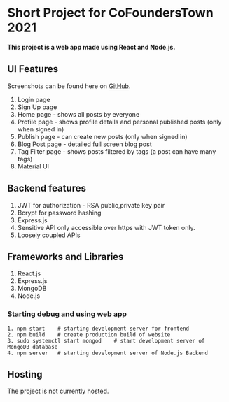 # Short Project for CoFoundersTown 2021
**This project is a web app made using React and Node.js.**

## UI Features
Screenshots can be found here on [GitHub](https://github.com/tanujkucp/blog/tree/master/screenshots).
1. Login page
2. Sign Up page
3. Home page  - shows all posts by everyone
4. Profile page - shows profile details and personal published posts (only when signed in)
5. Publish page - can create new posts (only when signed in)
6. Blog Post page - detailed full screen blog post
7. Tag Filter page - shows posts filtered by tags (a post can have many tags)
8. Material UI

## Backend features
1. JWT for authorization - RSA public,private key pair
2. Bcrypt for password hashing
3. Express.js
4. Sensitive API only accessible over https with JWT token only.
5. Loosely coupled APIs

## Frameworks and Libraries
1. React.js
2. Express.js
3. MongoDB
4. Node.js

### Starting debug and using web app
```shell script
1. npm start    # starting development server for frontend
2. npm build    # create production build of website
3. sudo systemctl start mongod    # start development server of MongoDB database
4. npm server   # starting development server of Node.js Backend
```

## Hosting
The project is not currently hosted.

